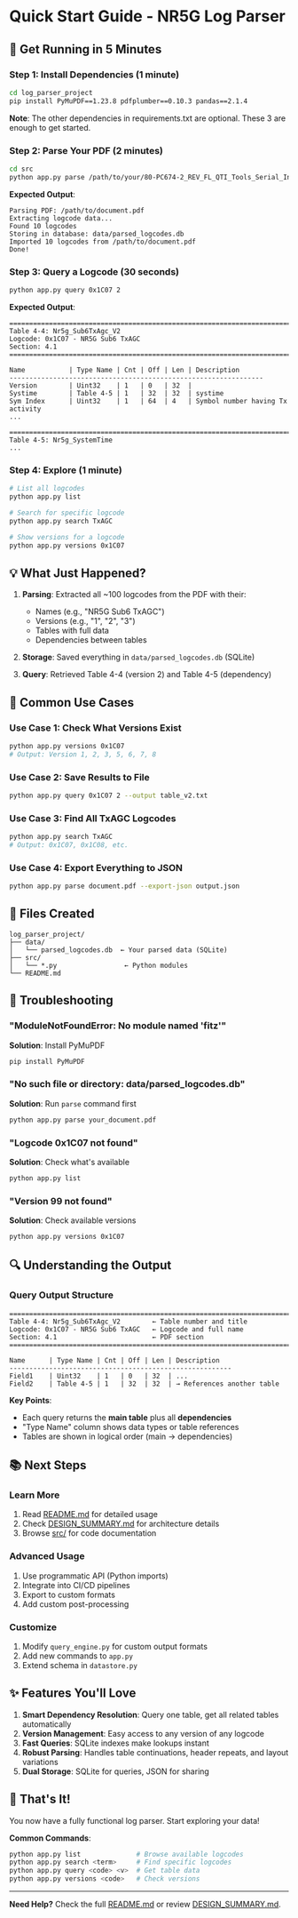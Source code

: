 # Quick Start Guide - NR5G Log Parser

## 🚀 Get Running in 5 Minutes

### Step 1: Install Dependencies (1 minute)

```bash
cd log_parser_project
pip install PyMuPDF==1.23.8 pdfplumber==0.10.3 pandas==2.1.4
```

**Note**: The other dependencies in requirements.txt are optional. These 3 are enough to get started.

### Step 2: Parse Your PDF (2 minutes)

```bash
cd src
python app.py parse /path/to/your/80-PC674-2_REV_FL_QTI_Tools_Serial_Interface_Control_Document_for_NR5G_Document-1-31.pdf
```

**Expected Output**:
```
Parsing PDF: /path/to/document.pdf
Extracting logcode data...
Found 10 logcodes
Storing in database: data/parsed_logcodes.db
Imported 10 logcodes from /path/to/document.pdf
Done!
```

### Step 3: Query a Logcode (30 seconds)

```bash
python app.py query 0x1C07 2
```

**Expected Output**:
```
================================================================================
Table 4-4: Nr5g_Sub6TxAgc_V2
Logcode: 0x1C07 - NR5G Sub6 TxAGC
Section: 4.1
================================================================================

Name           | Type Name | Cnt | Off | Len | Description
----------------------------------------------------------------
Version        | Uint32    | 1   | 0   | 32  |
Systime        | Table 4-5 | 1   | 32  | 32  | systime
Sym Index      | Uint32    | 1   | 64  | 4   | Symbol number having Tx activity
...

================================================================================
Table 4-5: Nr5g_SystemTime
...
```

### Step 4: Explore (1 minute)

```bash
# List all logcodes
python app.py list

# Search for specific logcode
python app.py search TxAGC

# Show versions for a logcode
python app.py versions 0x1C07
```

## 💡 What Just Happened?

1. **Parsing**: Extracted all ~100 logcodes from the PDF with their:
   - Names (e.g., "NR5G Sub6 TxAGC")
   - Versions (e.g., "1", "2", "3")
   - Tables with full data
   - Dependencies between tables

2. **Storage**: Saved everything in `data/parsed_logcodes.db` (SQLite)

3. **Query**: Retrieved Table 4-4 (version 2) and Table 4-5 (dependency)

## 🎯 Common Use Cases

### Use Case 1: Check What Versions Exist

```bash
python app.py versions 0x1C07
# Output: Version 1, 2, 3, 5, 6, 7, 8
```

### Use Case 2: Save Results to File

```bash
python app.py query 0x1C07 2 --output table_v2.txt
```

### Use Case 3: Find All TxAGC Logcodes

```bash
python app.py search TxAGC
# Output: 0x1C07, 0x1C08, etc.
```

### Use Case 4: Export Everything to JSON

```bash
python app.py parse document.pdf --export-json output.json
```

## 📁 Files Created

```
log_parser_project/
├── data/
│   └── parsed_logcodes.db  ← Your parsed data (SQLite)
├── src/
│   └── *.py                 ← Python modules
└── README.md
```

## 🐛 Troubleshooting

### "ModuleNotFoundError: No module named 'fitz'"

**Solution**: Install PyMuPDF
```bash
pip install PyMuPDF
```

### "No such file or directory: data/parsed_logcodes.db"

**Solution**: Run `parse` command first
```bash
python app.py parse your_document.pdf
```

### "Logcode 0x1C07 not found"

**Solution**: Check what's available
```bash
python app.py list
```

### "Version 99 not found"

**Solution**: Check available versions
```bash
python app.py versions 0x1C07
```

## 🔍 Understanding the Output

### Query Output Structure

```
================================================================================
Table 4-4: Nr5g_Sub6TxAgc_V2        ← Table number and title
Logcode: 0x1C07 - NR5G Sub6 TxAGC   ← Logcode and full name
Section: 4.1                        ← PDF section
================================================================================

Name      | Type Name | Cnt | Off | Len | Description
--------------------------------------------------------
Field1    | Uint32    | 1   | 0   | 32  | ...
Field2    | Table 4-5 | 1   | 32  | 32  | → References another table
```

**Key Points**:
- Each query returns the **main table** plus all **dependencies**
- "Type Name" column shows data types or table references
- Tables are shown in logical order (main → dependencies)

## 📚 Next Steps

### Learn More
1. Read [README.md](README.md) for detailed usage
2. Check [DESIGN_SUMMARY.md](DESIGN_SUMMARY.md) for architecture details
3. Browse [src/](src/) for code documentation

### Advanced Usage
1. Use programmatic API (Python imports)
2. Integrate into CI/CD pipelines
3. Export to custom formats
4. Add custom post-processing

### Customize
1. Modify `query_engine.py` for custom output formats
2. Add new commands to `app.py`
3. Extend schema in `datastore.py`

## ✨ Features You'll Love

1. **Smart Dependency Resolution**: Query one table, get all related tables automatically
2. **Version Management**: Easy access to any version of any logcode
3. **Fast Queries**: SQLite indexes make lookups instant
4. **Robust Parsing**: Handles table continuations, header repeats, and layout variations
5. **Dual Storage**: SQLite for queries, JSON for sharing

## 🎉 That's It!

You now have a fully functional log parser. Start exploring your data!

**Common Commands**:
```bash
python app.py list              # Browse available logcodes
python app.py search <term>     # Find specific logcodes
python app.py query <code> <v>  # Get table data
python app.py versions <code>   # Check versions
```

---

**Need Help?** Check the full [README.md](README.md) or review [DESIGN_SUMMARY.md](DESIGN_SUMMARY.md).
